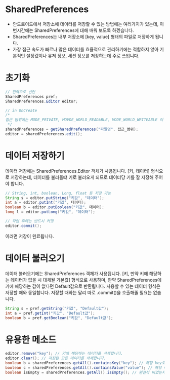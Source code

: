 # SharedPreferences

* 안드로이드에서 저장소에 데이터를 저장할 수 있는 방법에는 여러가지가 있는데, 이번시간에는 SharedPreferences에 대해 배워 보도록 하겠습니다.
* SharedPreferences는 내부 저장소에 [key, value] 형태의 파일로 저장하게 됩니다.
* 가장 접근 속도가 빠르나 많은 데이터를 효율적으로 관리하기에는 적합하지 않아 기본적인 설정값이나 유저 정보, 세션 정보를 저장하는데 주로 쓰입니다.

# 초기화
```java
// 전역으로 선언
SharedPreferences pref;
SharedPreferences.Editor editor;

// in OnCreate
/*
접근 범위에는 MODE_PRIVATE, MOVDE_WORLD_READABLE, MODE_WORLD_WRITEABLE 이 들어갈 수 있는데, 보통은 MODE_PRIVATE를 사용하며 나머지 두 권한은 다른 어플리케이션에서도 이 파일에 접근을 허용할지 결정하는 권한입니다.
 */
sharedPreferences = getSharedPreferences("파일명", 접근_범위);
editor = sharedPreferences.edit();
```

# 데이터 저장하기
데이터 저장에는 SharedPreferences.Editor 객체가 사용됩니다.
[키, 데이터] 형식으로 저장하는데, 데이터를 불러올떄 키로 불러오게 되므로 데이터당 키를 잘 지정해 주어야 합니다. 

```java
// String, int, boolean, Long, float 등 저장 가능
String s = editor.putString("키값", "데이터");
int a = editor.putInt("키값", 데이터);
boolean b = editor.putBoolean("키값", 데이터);
long l = editor.putLong("키값", "데이터");

// 작업 후에는 반드시 커밋
editor.commit();
```
이러면 저장이 완료됩니다.

# 데이터 불러오기
데이터 불러오기에는 SharedPreferences 객체가 사용됩니다.
[키, 만약 키에 해당하는 데이터가 없을 시 대체될 기본값] 형식으로 사용하며, 만약 SharedPreferences에 키에 해당하는 값이 없다면 Default값으로 반환됩니다.
사용할 수 있는 데이터 형식은 저장할 때와 동일합니다.
저장할 때와는 달리 따로 .commit()을 호출해줄 필요는 없습니다.

```java
String s = pref.getString("키값", "Default값");
int a = pref.getInt("키값", "Default값");
boolean b = pref.getBoolean("키값", "Default값");
```

# 유용한 메소드
```java
editor.remove("key"); // 키에 해당하는 데이터를 삭제합니다.
editor.clear(); // 저장된 모든 데이터를 삭제합니다.
boolean b = sharedPreferences.getAll().containsKey("key"); // 해당 key로 저장된 데이터가 존재하는지 boolean으로 반환합니다.
boolean c = sharedPreferences.getAll().containsValue("value"); // 해당 value로 저장된 데이터가 존재하는지 boolean으로 반환합니다.
boolean isEmpty = sharedPreferences.getAll().isEmpty(); // 완전히 비었는지 boolean으로 반환합니다.
```

